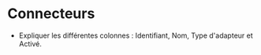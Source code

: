 # Connecteurs

* Expliquer les différentes colonnes : Identifiant, Nom, Type d'adapteur et Activé.&#x20;
